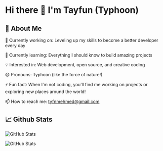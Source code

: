 # Hi there 👋  I'm Tayfun (Typhoon)


## 🚀 About Me

🔭 Currently working on: Leveling up my skills to become a better developer every day

🌱 Currently learning: Everything I should know to build amazing projects

💡 Interested in: Web development, open source, and creative coding

😄 Pronouns: Typhoon (like the force of nature!)

⚡ Fun fact: When I'm not coding, you'll find me working on projects or exploring new places around the world!

📫 How to reach me: tyfnmehmed@gmail.com



## 📈 Github Stats

![GitHub Stats](https://github-readme-stats.vercel.app/api/top-langs/?username=TmcSharp&layout=compact&theme=radical&hide_border=true")


![GitHub Stats](https://streak-stats.demolab.com/?user=TmcSharp&theme=radical&hide_border=true)

